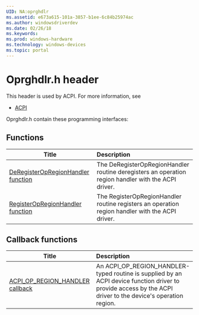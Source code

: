 ```yaml
---
UID: NA:oprghdlr
ms.assetid: e673a615-101a-3857-b1ee-6c84b25974ac
ms.author: windowsdriverdev
ms.date: 02/26/18
ms.keywords: 
ms.prod: windows-hardware
ms.technology: windows-devices
ms.topic: portal
---
```


# Oprghdlr.h header



This header is used by ACPI. For more information, see
- [ACPI](../_acpi/index.md)

Oprghdlr.h contain these programming interfaces:


## Functions

| Title   | Description   |
| ---- |:---- |
| [DeRegisterOpRegionHandler function](nf-oprghdlr-deregisteropregionhandler.md) | The DeRegisterOpRegionHandler routine deregisters an operation region handler with the ACPI driver. |
| [RegisterOpRegionHandler function](nf-oprghdlr-registeropregionhandler.md) | The RegisterOpRegionHandler routine registers an operation region handler with the ACPI driver. |

## Callback functions

| Title   | Description   |
| ---- |:---- |
| [ACPI_OP_REGION_HANDLER callback](nc-oprghdlr-acpi_op_region_handler.md) | An ACPI_OP_REGION_HANDLER-typed routine is supplied by an ACPI device function driver to provide access by the ACPI driver to the device's operation region. |

